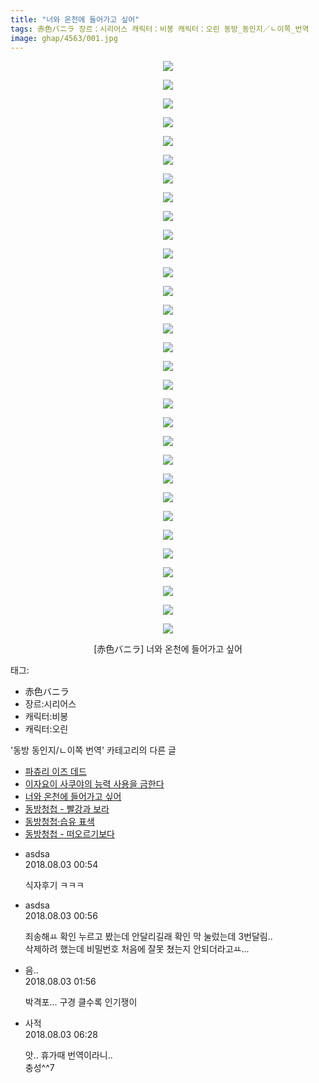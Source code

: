 ```yaml
---
title: "너와 온천에 들어가고 싶어"
tags: 赤色バニラ 장르：시리어스 캐릭터：비봉 캐릭터：오린 동방_동인지／ㄴ이쪽_번역
image: ghap/4563/001.jpg
---
```

<div class="article">
<p style="text-align: center; clear: none; float: none;"><img src="{{ site.nasurl }}/ghap/4563/001.jpg"/></p>
<p style="text-align: center; clear: none; float: none;"><img src="{{ site.nasurl }}/ghap/4563/002.jpg"/></p>
<p style="text-align: center; clear: none; float: none;"><img src="{{ site.nasurl }}/ghap/4563/003.jpg"/></p>
<p style="text-align: center; clear: none; float: none;"><img src="{{ site.nasurl }}/ghap/4563/004.jpg"/></p>
<p style="text-align: center; clear: none; float: none;"><img src="{{ site.nasurl }}/ghap/4563/005.jpg"/></p>
<p style="text-align: center; clear: none; float: none;"><img src="{{ site.nasurl }}/ghap/4563/006.jpg"/></p>
<p style="text-align: center; clear: none; float: none;"><img src="{{ site.nasurl }}/ghap/4563/007.jpg"/></p>
<p style="text-align: center; clear: none; float: none;"><img src="{{ site.nasurl }}/ghap/4563/008.jpg"/></p>
<p style="text-align: center; clear: none; float: none;"><img src="{{ site.nasurl }}/ghap/4563/009.jpg"/></p>
<p style="text-align: center; clear: none; float: none;"><img src="{{ site.nasurl }}/ghap/4563/010.jpg"/></p>
<p style="text-align: center; clear: none; float: none;"><img src="{{ site.nasurl }}/ghap/4563/011.jpg"/></p>
<p style="text-align: center; clear: none; float: none;"><img src="{{ site.nasurl }}/ghap/4563/012.jpg"/></p>
<p style="text-align: center; clear: none; float: none;"><img src="{{ site.nasurl }}/ghap/4563/013.jpg"/></p>
<p style="text-align: center; clear: none; float: none;"><img src="{{ site.nasurl }}/ghap/4563/014.jpg"/></p>
<p style="text-align: center; clear: none; float: none;"><img src="{{ site.nasurl }}/ghap/4563/015.jpg"/></p>
<p style="text-align: center; clear: none; float: none;"><img src="{{ site.nasurl }}/ghap/4563/016.jpg"/></p>
<p style="text-align: center; clear: none; float: none;"><img src="{{ site.nasurl }}/ghap/4563/017.jpg"/></p>
<p style="text-align: center; clear: none; float: none;"><img src="{{ site.nasurl }}/ghap/4563/018.jpg"/></p>
<p style="text-align: center; clear: none; float: none;"><img src="{{ site.nasurl }}/ghap/4563/019.jpg"/></p>
<p style="text-align: center; clear: none; float: none;"><img src="{{ site.nasurl }}/ghap/4563/020.jpg"/></p>
<p style="text-align: center; clear: none; float: none;"><img src="{{ site.nasurl }}/ghap/4563/021.jpg"/></p>
<p style="text-align: center; clear: none; float: none;"><img src="{{ site.nasurl }}/ghap/4563/022.jpg"/></p>
<p style="text-align: center; clear: none; float: none;"><img src="{{ site.nasurl }}/ghap/4563/023.jpg"/></p>
<p style="text-align: center; clear: none; float: none;"><img src="{{ site.nasurl }}/ghap/4563/024.jpg"/></p>
<p style="text-align: center; clear: none; float: none;"><img src="{{ site.nasurl }}/ghap/4563/025.jpg"/></p>
<p style="text-align: center; clear: none; float: none;"><img src="{{ site.nasurl }}/ghap/4563/026.jpg"/></p>
<p style="text-align: center; clear: none; float: none;"><img src="{{ site.nasurl }}/ghap/4563/027.jpg"/></p>
<p style="text-align: center; clear: none; float: none;"><img src="{{ site.nasurl }}/ghap/4563/028.jpg"/></p>
<p style="text-align: center; clear: none; float: none;"><img src="{{ site.nasurl }}/ghap/4563/029.jpg"/></p>
<p style="text-align: center; clear: none; float: none;"><img src="{{ site.nasurl }}/ghap/4563/030.jpg"/></p>
<p style="text-align: center; clear: none; float: none;"><img src="{{ site.nasurl }}/ghap/4563/031.jpg"/></p>
<p style="text-align: center; clear: none; float: none;">[赤色バニラ] 너와 온천에 들어가고 싶어</p>
</div><div class="tagTrail">
<p>태그: </p>
<ul>
<li>赤色バニラ</li>
<li>장르:시리어스</li>
<li>캐릭터:비봉</li>
<li>캐릭터:오린</li>
</ul>
</div><div class="another">
<p>'동방 동인지/ㄴ이쪽 번역' 카테고리의 다른 글</p>
<ul>
<li><a href="/2018-08-16-ghap_4600">파츄리 이즈 데드</a></li>
<li><a href="/2018-08-03-ghap_4566">이자요이 사쿠야의 능력 사용을 금한다</a></li>
<li><a href="/2018-08-02-ghap_4563">너와 온천에 들어가고 싶어</a></li>
<li><a href="/2018-07-29-ghap_4552">동방청첩 - 빨강과 보라</a></li>
<li><a href="/2018-07-24-ghap_4545">동방청첩·습유 표색</a></li>
<li><a href="/2018-07-22-ghap_4533">동방청첩 - 떠오르기보다</a></li>
</ul>
</div><div class="cb_module cb_fluid">
<div class="cb_wrt cb_profile">
<div class="comment">
<ul>
<li class="cb_thumb_off" id="comment15299561">
<div class="cb_comment_area">
<div class="cb_info_area">
<div class="cb_section">
<span class="cb_nick_name">asdsa</span>
</div>
<div class="cb_section">
<span class="cb_date">2018.08.03 00:54 </span>
</div>
</div>
<div class="cb_dsc_comment">
<p class="cb_dsc">
											식자후기 ㅋㅋㅋ
										</p>
</div>
</div></li>
<li class="cb_thumb_off" id="comment15299564">
<div class="cb_comment_area">
<div class="cb_info_area">
<div class="cb_section">
<span class="cb_nick_name">asdsa</span>
</div>
<div class="cb_section">
<span class="cb_date">2018.08.03 00:56 </span>
</div>
</div>
<div class="cb_dsc_comment">
<p class="cb_dsc">
											죄송해ㅛ 확인 누르고 봤는데 안달리길래 확인 막 눌렀는데 3번달림..<br/>
삭제하려 했는데 비밀번호 처음에 잘못 쳤는지 안되더라고ㅛ...
										</p>
</div>
</div></li>
<li class="cb_thumb_off" id="comment15299585">
<div class="cb_comment_area">
<div class="cb_info_area">
<div class="cb_section">
<span class="cb_nick_name">음..</span>
</div>
<div class="cb_section">
<span class="cb_date">2018.08.03 01:56 </span>
</div>
</div>
<div class="cb_dsc_comment">
<p class="cb_dsc">
											박격포... 구경 클수록 인기쟁이
										</p>
</div>
</div></li>
<li class="cb_thumb_off" id="comment15299673">
<div class="cb_comment_area">
<div class="cb_info_area">
<div class="cb_section">
<span class="cb_nick_name">사적</span>
</div>
<div class="cb_section">
<span class="cb_date">2018.08.03 06:28 </span>
</div>
</div>
<div class="cb_dsc_comment">
<p class="cb_dsc">
											앗.. 휴가때 번역이라니..<br/>
충성^^7
										</p>
</div>
</div></li>
</ul>
</div>
</div><!-- commentList close -->
</div>